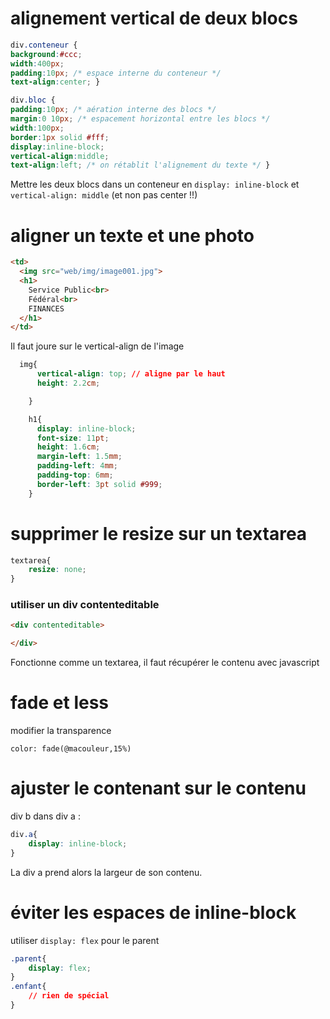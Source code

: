 # alignement vertical de deux blocs

```css
div.conteneur { 
background:#ccc;
width:400px;
padding:10px; /* espace interne du conteneur */
text-align:center; }

div.bloc { 
padding:10px; /* aération interne des blocs */
margin:0 10px; /* espacement horizontal entre les blocs */
width:100px;
border:1px solid #fff;
display:inline-block;
vertical-align:middle;
text-align:left; /* on rétablit l'alignement du texte */ }
```

Mettre les deux blocs dans un conteneur en `display: inline-block` et `vertical-align: middle` (et non pas center !!)

# aligner un texte et une photo

```html
<td>
  <img src="web/img/image001.jpg">
  <h1>
    Service Public<br>
    Fédéral<br>
    FINANCES
  </h1>
</td>
```
Il faut joure sur le vertical-align de l'image

```css
  img{
      vertical-align: top; // aligne par le haut
      height: 2.2cm;

    }

    h1{
      display: inline-block;
      font-size: 11pt;
      height: 1.6cm;
      margin-left: 1.5mm;
      padding-left: 4mm;
      padding-top: 6mm;
      border-left: 3pt solid #999;
    }
```

# supprimer le resize sur un textarea

```css
textarea{
	resize: none;
}
```

### utiliser un div contenteditable

```html
<div contenteditable>

</div>
```

Fonctionne comme un textarea, il faut récupérer le contenu avec javascript

# fade et less

modifier la transparence

```less
color: fade(@macouleur,15%)
```

# ajuster le contenant sur le contenu

div b dans div a :

```css
div.a{
	display: inline-block;
}
```

La div a prend alors la largeur de son contenu.

# éviter les espaces de inline-block

utiliser `display: flex` pour le parent

```css
.parent{
	display: flex;
}
.enfant{
	// rien de spécial
}
```